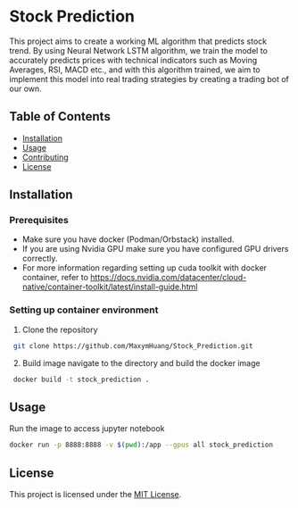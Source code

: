 # Stock Prediction
This project aims to create a working ML algorithm that predicts stock trend. 
By using Neural Network LSTM algorithm, we train the model to accurately predicts prices with technical indicators such as Moving Averages, RSI, MACD etc., and with this algorithm trained, we aim to implement this model into real trading strategies by creating a trading bot of our own.
## Table of Contents
- [Installation](#installation)
- [Usage](#usage)
- [Contributing](#contributing)
- [License](#license)

## Installation
### Prerequisites
- Make sure you have docker (Podman/Orbstack) installed.
- If you are using Nvidia GPU make sure you have configured GPU drivers correctly.
- For more information regarding setting up cuda toolkit with docker container, 
refer to https://docs.nvidia.com/datacenter/cloud-native/container-toolkit/latest/install-guide.html
### Setting up container environment
1. Clone the repository
```bash
 git clone https://github.com/MaxymHuang/Stock_Prediction.git
```
2. Build image
navigate to the directory and build the docker image
```bash
 docker build -t stock_prediction .
```
## Usage
Run the image to access jupyter notebook
```bash
docker run -p 8888:8888 -v $(pwd):/app --gpus all stock_prediction
```
## License
This project is licensed under the [MIT License](LICENSE).
